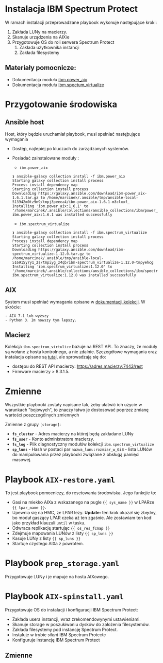 # Instalacja IBM Spectrum Protect 

W ramach instalacji przeprowadzane playbook wykonuje następujące kroki:

1. Zakłada LUNy na macierzy.
1. Skanuje urządzenia na AIXie 
1. Przygotowuje OS do roli serwera Spectrum Protect
	1. Zakłada użytkownika instancji
	1. Zakłada filesystemy 

## Materiały pomocnicze:

- Dokumentacja modułu [ibm.power_aix](https://ibm.github.io/ansible-power-aix/index.html)
- Dokumentacja modułu [ibm.spectum_virtualize]()

# Przygotowanie środowiska

## Ansible host

Host, który będzie uruchamiał playbook, musi spełniać nastęþujące wymagania

- Dostęp, najlepiej po kluczach do zarządzanych systemów.
- Posiadać zainstalowane moduły :
	- `ibm.power_aix`

	```
	❯ ansible-galaxy collection install -f ibm.power_aix
	Starting galaxy collection install process
	Process install dependency map
	Starting collection install process
	Downloading https://galaxy.ansible.com/download/ibm-power_aix-1.6.1.tar.gz to /home/marcinek/.ansible/tmp/ansible-local-513942m0tz9n9/tmpj3peeea4/ibm-power_aix-1.6.1-m3clxxf_
	Installing 'ibm.power_aix:1.6.1' to '/home/marcinek/.ansible/collections/ansible_collections/ibm/power_aix'
	ibm.power_aix:1.6.1 was installed successfully
	```

	- `ibm.spectrum_virtualize`

	```
	❯ ansible-galaxy collection install -f ibm.spectrum_virtualize
	Starting galaxy collection install process
	Process install dependency map
	Starting collection install process
	Downloading https://galaxy.ansible.com/download/ibm-spectrum_virtualize-1.12.0.tar.gz to /home/marcinek/.ansible/tmp/ansible-local-516915yry1_2s/tmpiyg_z4qb/ibm-spectrum_virtualize-1.12.0-tmpyehcg
	Installing 'ibm.spectrum_virtualize:1.12.0' to '/home/marcinek/.ansible/collections/ansible_collections/ibm/spectrum_virtualize'
	ibm.spectrum_virtualize:1.12.0 was installed successfully
	```

## AIX

System musi spełniać wymagania opisane w [dokumentacji kolekcji](https://ibm.github.io/ansible-power-aix/requirements.html). W skrócie:

	- AIX 7.1 lub wyższy
	- Python 3. Im nowszy tym lepszy.

## Macierz 

Kolekcja `ibm.spectrum_virtulize` bazuje na REST API. To znaczy, że moduły są wołane z hosta kontrolnego, a nie zdalnie. Szczegółowe wymagania oraz instalacja opisane są [tutaj](https://github.com/ansible-collections/ibm.spectrum_virtualize), ale sprowadzają się do:

- dostępu do REST API macierzy: https://adres.macierzy:7443/rest 
- Firmware macierzy > 8.3.1.5.

# Zmienne

Wszystkie playbooki zostały napisane tak, żeby ułatwić ich użycie w warunkach "bojowych", to znaczy łatwo je dostosować poprzez zmianę wartości poszczególnych zmiennych

Zmienne z grupy `[storage]`:

- **`fs_cluster`** - Adres macierzy na której będą zakładane LUNy
- **`fs_user`** - Konto administratora macierzy.
- **`fs_log`** - Plik diagnostyczny modułów kolekcji `ibm.spectrum_virtualize`
- **`sp_luns`** - Hash w postaci par `nazwa_lunu:rozmiar_w_GiB` - lista LUNów do manipulowania przez playbooki związane z obsługą pamięci masowej.


# Playbook `AIX-restore.yaml`

To jest playbook pomocniczy, do resetowania środowiska. Jego funkcjie to:

- Gasi na miekko AIXa z wskazanego na pugle `{{ sys_name }}` w LPARze `{{ lpar_name }}`.
- Upewnia się na HMC, że LPAR leży. **Update:** ten krok okazał się zbędny, bo moduł gaszący LPAR czeka aż ten zgaśnie. Ale zostawiam ten kod jako przykład klauzuli `until` w tasku.
- Odwraca replikację startując `{{ os_res_fcmap }}`
- Zdejmuje mapowania LUNów z listy `{{ sp_luns }}`
- Kasuje LUNy z listy  `{{ sp_luns }}`
- Startuje czystego AIXa z powrotem. 

# Playbook `prep_storage.yaml`

Przygotowuje LUNy i je mapuje na hosta AIXowego.



# Playbook `AIX-spinstall.yaml`

Przygotowuje OS do instalacji i konfiguracji IBM Spectrum Protect:

- Zakłada usera instancji, wraz zrekomendowynymi ustawieniami.
- Skanuje storage w poszukiwaniu dysków do założenia filesystemów.
- Zakłada filesystemy pod instancję Spectrum Protect.
- Instaluje w trybie *silent* IBM Spectrum Protectc
- Konfiguruje instancję IBM Spectrum Protect

## Zmienne

